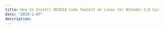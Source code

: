 ```yaml
---
title: How to Install NVIDIA Cuda Toolkit on Linux for Blender 2.8 Cycles
date: "2019-1-07"
description:
---
```

